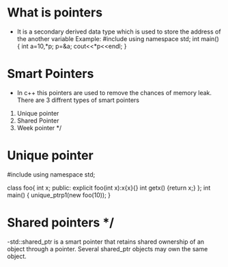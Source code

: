 # What is pointers
 - It is a secondary derived data type which is used to store the address of the another variable 
Example:
#include<iostream>
using namespace std;
int main()
{
  int a=10,*p;
  p=&a;
  cout<<*p<<endl;
}

# Smart Pointers
- In c++ this pointers are used to remove the chances of memory leak. There are 3 diffrent types of smart pointers
1. Unique pointer 
2. Shared Pointer
3. Week pointer */


# Unique pointer

#include<iostream>
using namespace std;

class foo{
  int x;
public:
  explicit foo(int x):x{x}{}
  int getx() {return x;}
};
int main()
{
  unique_ptr<foo>p1(new foo(10));
}


# Shared pointers */
-std::shared_ptr is a smart pointer that retains shared ownership of an object through a pointer. Several shared_ptr objects may own the same object.




